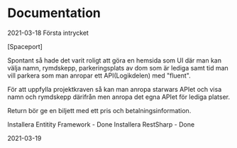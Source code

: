# Documentation
 2021-03-18
Första intrycket

[Spaceport]

Spontant så hade det varit roligt att göra en hemsida som UI
där man kan välja namn, rymdskepp, parkeringsplats av dom som är lediga
samt tid man vill parkera som man anropar ett API(Logikdelen) med "fluent".

För att uppfylla projektkraven så kan man anropa starwars APIet och
visa namn och rymdskepp därifrån men anropa det egna APIet för
lediga platser.

Return bör ge en biljett med ett pris och betalningsinformation.

Installera Entitity Framework - Done
Installera RestSharp - Done


 2021-03-19


